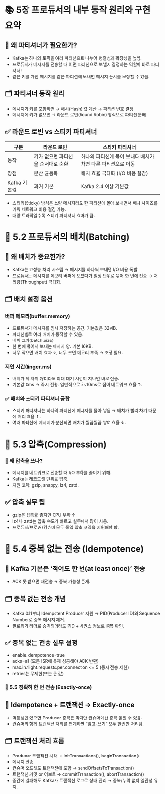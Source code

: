 # 📚 5장  프로듀서의 내부 동작 원리와 구현 요약

## 🔑 왜 파티셔너가 필요한가?
- Kafka는 하나의 토픽을 여러 파티션으로 나누어 병렬성과 확장성을 높임.
- 프로듀서가 메시지를 전송할 때 어떤 파티션으로 보낼지 결정하는 역할이 바로 파티셔너!
- 같은 키를 가진 메시지를 같은 파티션에 보내면 메시지 순서를 보장할 수 있음.

## 🗂️ 파티셔너 동작 원리
- 메시지가 키를 포함하면 → 해시(Hash) 값 계산 → 파티션 번호 결정
- 메시지에 키가 없으면 → 라운드 로빈(Round Robin) 방식으로 파티션 분배

## ✅ 라운드 로빈 vs 스티키 파티셔너
| 구분 |	라운드 로빈	| 스티키 파티셔너 |
| -- |	--	| -- |
| 동작 |	키가 없으면 파티션을 순서대로 순환	| 하나의 파티션에 묶어 보내다 배치가 차면 다른 파티션으로 이동
| 장점	| 분산 균등화	| 배치 효율 극대화 (I/O 비용 절감)
| Kafka 기본값 |	과거 기본	| Kafka 2.4 이상 기본값
- 스티키(Sticky) 방식은 소량 메시지라도 한 파티션에 몰아 보내면서 배치 사이즈를 키워 네트워크 비용 절감 가능.
- 대량 트래픽일수록 스티키 파티셔너 효과가 큼.

# 📌 5.2 프로듀서의 배치(Batching)
## 🔑 왜 배치가 중요한가?
- Kafka는 고성능 처리 시스템 → 메시지를 하나씩 보내면 I/O 비용 폭발!
- 프로듀서는 메시지를 메모리 버퍼에 모았다가 일정 단위로 묶어 한 번에 전송 → 처리량(Throughput) 극대화.

## 🗂️ 배치 설정 옵션
### 버퍼 메모리(buffer.memory)
- 프로듀서가 메시지를 임시 저장하는 공간. 기본값은 32MB.
- 파티션별로 여러 배치가 동작할 수 있음.
- 배치 크기(batch.size)
- 한 번에 묶어서 보내는 메시지 양. 기본 16KB.
- 너무 작으면 배치 효과 ↓, 너무 크면 메모리 부족 → 조정 필요.

### 지연 시간(linger.ms)
- 배치가 꽉 차지 않더라도 최대 대기 시간이 지나면 바로 전송.
- 기본값 0ms → 즉시 전송. 일반적으로 5~10ms로 잡아 네트워크 효율 ↑.

### ✅ 배치와 스티키 파티셔너 궁합
- 스티키 파티셔너는 하나의 파티션에 메시지를 몰아 넣음 → 배치가 빨리 차기 때문에 처리 효율 ↑.
- 여러 파티션에 메시지가 분산되면 배치가 찔끔찔끔 쌓여 효율 ↓.

# 📌 5.3 압축(Compression)
### 🔑 왜 압축을 쓰나?
- 메시지를 네트워크로 전송할 때 I/O 부하를 줄이기 위해.
- Kafka는 레코드셋 단위로 압축.
- 지원 코덱: gzip, snappy, lz4, zstd.

## ✅ 압축 실무 팁
- gzip은 압축률 좋지만 CPU 부하 ↑
- lz4나 zstd는 압축 속도가 빠르고 실무에서 많이 사용.
- 프로듀서/브로커/컨슈머 모두 동일 압축 코덱을 지원해야 함.

# 📌 5.4 중복 없는 전송 (Idempotence)
## 🔑 Kafka 기본은 ‘적어도 한 번(at least once)’ 전송
- ACK 못 받으면 재전송 → 중복 가능성 존재.

## 🗂️ 중복 없는 전송 개념
- Kafka 0.11부터 Idempotent Producer 지원 → PID(Producer ID)와 Sequence Number로 중복 메시지 제거.
- 팔로워가 리더로 승격되더라도 PID + 시퀀스 정보로 중복 확인.

## ✅ 중복 없는 전송 실무 설정
- enable.idempotence=true
- acks=all (모든 ISR에 복제 성공해야 ACK 반환)
- max.in.flight.requests.per.connection <= 5 (동시 전송 제한)
- retries는 무제한(또는 큰 값)

### 📌 5.5 정확히 한 번 전송 (Exactly-once)
## 🔑 Idempotence + 트랜잭션 → Exactly-once
- 멱등성만 있으면 Producer 중복은 막지만 컨슈머에선 중복 읽힐 수 있음.
- 컨슈머와 함께 트랜잭션 처리를 연계하면 “읽고-쓰기” 모두 한번만 처리됨.

## 🗂️ 트랜잭션 처리 흐름
- Producer 트랜잭션 시작 → initTransactions(), beginTransaction()
- 메시지 전송
- 컨슈머 오프셋도 트랜잭션에 포함 → sendOffsetsToTransaction()
- 트랜잭션 커밋 or 어보트 → commitTransaction(), abortTransaction()
- 중간에 실패해도 Kafka가 트랜잭션 로그로 상태 관리 → 중복/누락 없이 일관성 유지.
